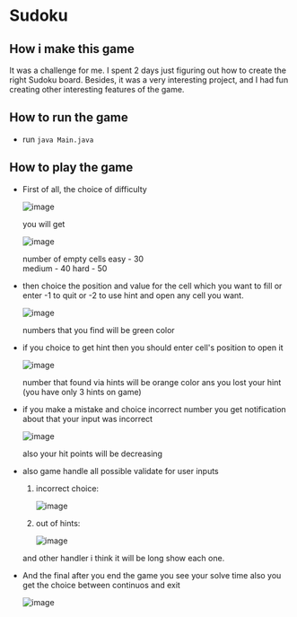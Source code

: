 # Sudoku 

## How i make this game
  It was a challenge for me. I spent 2 days just figuring out how to create the right Sudoku board. 
  Besides, it was a very interesting project, and I had fun creating other interesting features of the game.

## How to run the game
- run `java Main.java`

## How to play the game

- First of all, the choice of difficulty

	![image](https://github.com/user-attachments/assets/19c23a94-366c-4e4b-9eae-efbaef4b8895)

	you will get 
	
	![image](https://github.com/user-attachments/assets/57036f51-9b56-427b-917d-73240efee9ef)

	number of empty cells
 	easy - 30	
  	medium - 40
  	hard - 50

- then choice the position and value for the cell which you want to fill or enter -1 to quit or -2 to use hint and open any cell you want.

  ![image](https://github.com/user-attachments/assets/f88d28d1-f68a-4795-a6bc-cb7e714d8848)

	numbers that you find will be green color

- if you choice to get hint then you should enter cell's position to open it 

  ![image](https://github.com/user-attachments/assets/e27e875e-b081-4eaf-ba64-52e9daee789f)

  	number that found via hints will be orange color ans you lost your hint (you have only 3 hints on game)
- if you make a mistake and choice incorrect number you get notification about that your input was incorrect

  ![image](https://github.com/user-attachments/assets/6463a0e9-a84e-455f-aa74-a115f31bc66b)

  also your hit points will be decreasing

- also game handle all possible validate for user inputs
  
    1) incorrect choice:

       ![image](https://github.com/user-attachments/assets/8071e477-c25d-438d-adb7-4fd260614e14)
       
    3) out of hints:

       ![image](https://github.com/user-attachments/assets/f61dd673-6450-4796-9ad7-07d0c85ab196)
       
    and other handler i think it will be long show each one.
  
- And the final after you end the game you see your solve time also you get the choice between continuos and exit


  ![image](https://github.com/user-attachments/assets/c70f307a-8874-4ae0-9883-9122d9616a00)



  
  

  
